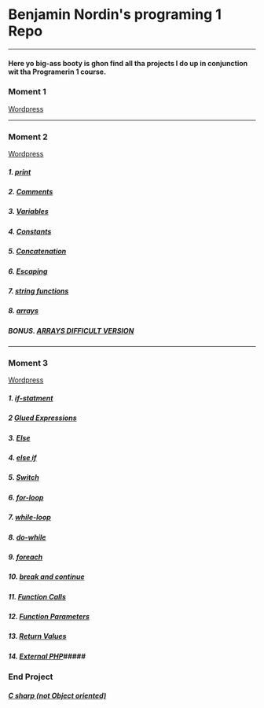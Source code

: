 #  Benjamin Nordin's programing 1 Repo #

***

#### Here yo big-ass booty is ghon find all tha projects I do up in conjunction wit tha Programerin 1 course. ####

### Moment 1 ###

[Wordpress](https://wp.benjaminnordin.se/)

___

### Moment 2 ###

[Wordpress](http://www.wp.benjaminnordin.se/upgifter/moment-2/)

##### 1. [print](./moment2/print.md) #####
##### 2. [Comments](./moment2/comments.md) #####
##### 3. [Variables](./moment2/variables.md) #####
##### 4. [Constants](./moment2/constants.md) #####
##### 5. [Concatenation](./moment2/concatenation.md) #####
##### 6. [Escaping](./moment2/escape.md) #####
##### 7. [string functions](./moment2/stringfunc.md) #####
##### 8. [arrays](./moment2/arrays.md) #####
##### BONUS. [ARRAYS DIFFICULT VERSION](./moment2/bonus.md) #####

---

### Moment 3 ###

[Wordpress](http://www.wp.benjaminnordin.se/upgifter/moment-3/)

##### 1. [if-statment](./moment3/if.md) #####
##### 2 [Glued Expressions](./moment3/ifconc.md) ####
##### 3. [Else](./moment3/else.md) #####
##### 4. [else if](./moment3/elseif.md) #####
##### 5. [Switch](./moment3/switch.md) #####
##### 6. [for-loop](./moment3/for-loop.md) #####
##### 7. [while-loop](./moment3/while-loop.md) #####
##### 8. [do-while](./moment3/do-while.md) #####
##### 9. [foreach](./moment3/foreach.md) #####
##### 10. [break and continue](./moment3/breakandcontinue.md) #####
##### 11. [Function Calls](./moment3/functioncalls.md) #####
##### 12. [Function Parameters](./moment3/functionparam.md) #####
##### 13. [Return Values](./moment3/return.md) #####
##### 14. [External PHP](./moment3/external/external.md)#####

### End Project ###

##### [C sharp (not Object oriented)](./final/charpnoo.md) #####
